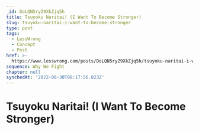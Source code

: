 ```yaml
---
_id: DoLQN5ryZ9XkZjq5h
title: Tsuyoku Naritai! (I Want To Become Stronger)
slug: tsuyoku-naritai-i-want-to-become-stronger
type: post
tags:
  - LessWrong
  - Concept
  - Post
href: >-
  https://www.lesswrong.com/posts/DoLQN5ryZ9XkZjq5h/tsuyoku-naritai-i-want-to-become-stronger
sequence: Why We Fight
chapter: null
synchedAt: '2022-08-30T08:17:56.823Z'
---
```


# Tsuyoku Naritai! (I Want To Become Stronger)
